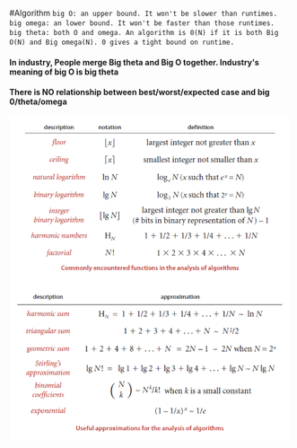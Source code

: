 #Algorithm
`big O: an upper bound. It won't be slower than runtimes.`<br>
`big omega: an lower bound. It won't be faster than those runtimes.`<br>
`big theta: both O and omega. An algorithm is 0(N) if it is both Big O(N) and Big omega(N). 0 gives a tight bound on runtime.`<br>

<h4>In industry, People merge Big theta and Big O together. Industry's meaning of big O is <strong>big theta</strong></h4>
<h4>There is NO relationship between best/worst/expected case and big 0/theta/omega</h4>

<img src="./images/AnalysisAlgorithm.png" width="500px">
